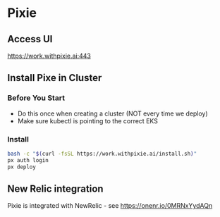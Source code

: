 # Pixie

## Access UI

https://work.withpixie.ai:443

## Install Pixe in Cluster 

### Before You Start
- Do this once when creating a cluster (NOT every time we  deploy)
- Make sure kubectl is pointing to the correct EKS

### Install
```bash
bash -c "$(curl -fsSL https://work.withpixie.ai/install.sh)"
px auth login
px deploy
```

## New Relic integration

Pixie is integrated with NewRelic - see https://onenr.io/0MRNxYydAQn

